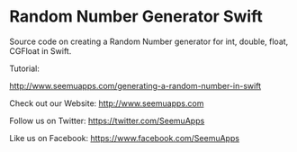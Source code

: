 Random Number Generator Swift
==============================

Source code on creating a Random Number generator for int, double, float, CGFloat in Swift.

Tutorial:

http://www.seemuapps.com/generating-a-random-number-in-swift

Check out our Website: http://www.seemuapps.com

Follow us on Twitter: https://twitter.com/SeemuApps

Like us on Facebook: https://www.facebook.com/SeemuApps
